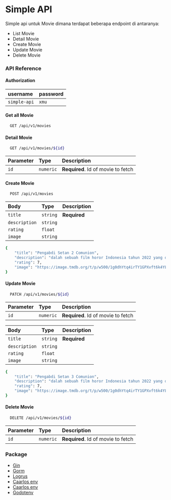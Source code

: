 
# Simple API

Simple api untuk Movie dimana terdapat beberapa endpoint di antaranya:

- List Movie
- Detail Movie
- Create Movie
- Update Movie
- Delete Movie

### API Reference

#### Authorization
|   username   |  password  |
|  :---------  | :--------- |
| `simple-api` |    `xmu`   |

#### Get all Movie

```bash
  GET /api/v1/movies
```

#### Detail Movie

```bash
  GET /api/v1/movies/${id}
```

| Parameter | Type     | Description                         |
| :-------- | :------- | :---------------------------------- |
| `id`      | `numeric` | **Required**. Id of movie to fetch |

#### Create Movie

```bash
  POST /api/v1/movies
```

|    Body       | Type     | Description   |
|  :-------     | :------- | :------------ |
| `title`       | `string` | **Required**  |
| `description` | `string` |               |
| `rating`      | `float`  |               |
| `image`       | `string` |               |

```bash
{
    "title": "Pengabdi Setan 2 Comunion",
    "description": "dalah sebuah film horor Indonesia tahun 2022 yang disutradarai dan ditulis oleh Joko Anwar sebagai sekuel dari film tahun 2017, Pengabdi Setan",
    "rating": 7,
    "image": "https://image.tmdb.org/t/p/w500/1g0dhYtq4irTY1GPXvft6k4YLjm.jpg"
}
```

#### Update Movie

```bash
  PATCH /api/v1/movies/${id}
```

| Parameter | Type     | Description                         |
| :-------- | :------- | :---------------------------------- |
| `id`      | `numeric` | **Required**. Id of movie to fetch |

|    Body       | Type     | Description   |
|  :-------     | :------- | :------------ |
| `title`       | `string` | **Required**  |
| `description` | `string` |               |
| `rating`      | `float`  |               |
| `image`       | `string` |               |

```bash
{
    "title": "Pengabdi Setan 3 Comunion",
    "description": "dalah sebuah film horor Indonesia tahun 2022 yang disutradarai dan ditulis oleh Joko Anwar sebagai sekuel dari film tahun 2017, Pengabdi Setan",
    "rating": 7,
    "image": "https://image.tmdb.org/t/p/w500/1g0dhYtq4irTY1GPXvft6k4YLjm.jpg"
}
```


#### Delete Movie

```bash
  DELETE /api/v1/movies/${id}
```

| Parameter | Type     | Description                         |
| :-------- | :------- | :---------------------------------- |
| `id`      | `numeric` | **Required**. Id of movie to fetch |

### Package

 - [Gin](https://github.com/gin-gonic/gin)
 - [Gorm](https://gorm.io/)
 - [Logrus](https://github.com/sirupsen/logrus)
 - [Caarlos env](https://github.com/caarlos0/env)
 - [Caarlos env](https://github.com/caarlos0/env)
 - [Godotenv](github.com/joho/godotenv)